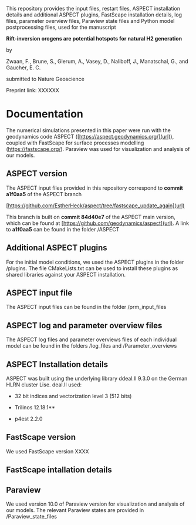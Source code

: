 This repository provides the input files, restart files, ASPECT installation details and additional ASPECT plugins, FastScape installation details, log files, parameter overview files, Paraview state files and Python model postprocessing files, used for the manuscript

**Rift-inversion orogens are potential hotspots for natural H2 generation**

by

Zwaan, F., Brune, S., Glerum, A., Vasey, D., Naliboff, J., Manatschal, G., and Gaucher, E. C.

submitted to Nature Geoscience

Preprint link: XXXXXX

# Documentation

The numerical simulations presented in this paper were run with the geodynamics code ASPECT ([https://aspect.geodynamics.org/](url)), coupled with FastScape for surface processes modelling (https://fastscape.org/). Paraview was used for visualization and analysis of our models.

## ASPECT version

The ASPECT input files provided in this repository correspond to **commit a1f0aa5** of the ASPECT branch

[https://github.com/EstherHeck/aspect/tree/fastscape_update_again](url)

This branch is built on **commit 84d40e7** of the ASPECT main version, which can be found at [https://github.com/geodynamics/aspect](url). A link to **a1f0aa5** can be found in the folder /ASPECT

## Additional ASPECT plugins

For the initial model conditions, we used the ASPECT plugins in the folder /plugins. The file CMakeLists.txt can be used to install these plugins as shared libraries against your ASPECT installation.

## ASPECT input file

The ASPECT input files can be found in the folder /prm_input_files

## ASPECT log and parameter overview files

The ASPECT log files and parameter overviews files of each individual model can be found in the folders /log_files and /Parameter_overviews

## ASPECT Installation details

ASPECT was built using the underlying library ddeal.II 9.3.0 on the German HLRN cluster Lise. deal.II used:

- 32 bit indices and vectorization level 3 (512 bits)

- Trilinos 12.18.1**

- p4est 2.2.0

## FastScape version

We used FastScape version XXXX

## FastScape intallation details


## Paraview 

We used version 10.0 of Paraview version for visualization and analysis of our models. The relevant Paraview states are provided in /Paraview_state_files
